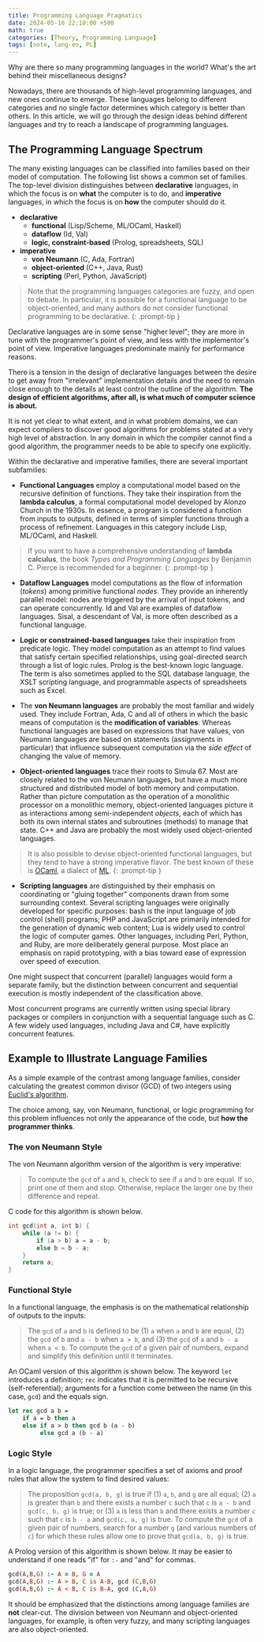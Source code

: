 ```yaml
---
title: Programming Language Pragmatics
date: 2024-05-16 22:10:00 +500
math: true
categories: [Theory, Programming Language]
tags: [note, lang-en, PL]
---
```


Why are there so many programming languages in the world? What's the art behind their miscellaneous designs? 

Nowadays, there are thousands of high-level programming languages, and new ones continue to emerge. These languages belong to different categories and no single factor determines which category is better than others. In this article, we will go through the design ideas behind different languages and try to reach a landscape of programming languages.


## The Programming Language Spectrum

The many existing languages can be classified into families based on their model of computation. The following list shows a common set of families. The top-level division distinguishes between **declarative** languages, in which the focus is on **what** the computer is to do, and **imperative** languages, in which the focus is on **how** the computer should do it.

 - **declarative**
   - **functional** (Lisp/Scheme, ML/OCaml, Haskell)
   - **dataflow** (Id, Val)
   - **logic, constraint-based** (Prolog, spreadsheets, SQL)
 - **imperative**
   - **von Neumann** (C, Ada, Fortran)
   - **object-oriented** (C++, Java, Rust)
   - **scripting** (Perl, Python, JavaScript)

> Note that the programming languages categories are fuzzy, and open to debate. In particular, it is possible for a functional language to be object-oriented, and many authors do not consider functional programming to be declarative.
{: .prompt-tip }

Declarative languages are in some sense "higher level"; they are more in tune with the programmer's point of view, and less with the implementor's point of view. Imperative languages predominate mainly for performance reasons.

There is a tension in the design of declarative languages between the desire to get away from "irrelevant" implementation details and the need to remain close enough to the details at least control the outline of the algorithm. **The design of efficient algorithms, after all, is what much of computer science is about.**

It is not yet clear to what extent, and in what problem domains, we can expect compilers to discover good algorithms for problems stated at a very high level of abstraction. In any domain in which the compiler cannot find a good algorithm, the programmer needs to be able to specify one explicitly.

Within the declarative and imperative families, there are several important subfamilies:

- **Functional Languages** employ a computational model based on the recursive definition of functions. They take their inspiration from the **lambda calculus**, a formal computational model developed by Alonzo Church in the 1930s. In essence, a program is considered a function from inputs to outputs, defined in terms of simpler functions through a process of refinement. Languages in this category include Lisp, ML/OCaml, and Haskell.

> If you want to have a comprehensive understanding of **lambda calculus**, the book *Types and Programming Languages* by Benjamin C. Pierce is recommended for a beginner.
{: .prompt-tip }

- **Dataflow Languages** model computations as the flow of information (*tokens*) among primitive functional *nodes*. They provide an inherently parallel model: nodes are triggered by the arrival of input tokens, and can operate concurrently. Id and Val are examples of dataflow languages. Sisal, a descendant of Val, is more often described as a functional language.

- **Logic or constrained-based languages** take their inspiration from predicate logic. They model computation as an attempt to find values that satisfy certain specified relationships, using goal-directed search through a list of logic rules. Prolog is the best-known logic language. The term is also sometimes applied to the SQL database language, the XSLT scripting language, and programmable aspects of spreadsheets such as Excel.

- The **von Neumann languages** are probably the most familiar and widely used. They include Fortran, Ada, C and all of others in which the basic means of computation is the **modification of variables**. Whereas functional languages are based on expressions that have values, von Neumann languages are based on statements (assignments in particular) that influence subsequent computation via the *side effect* of changing the value of memory.

- **Object-oriented languages** trace their roots to Simula 67. Most are closely related to the von Neumann languages, but have a much more structured and distributed model of both memory and computation. Rather than picture computation as the operation of a monolithic processor on a monolithic memory, object-oriented languages picture it as interactions among semi-independent *objects*, each of which has both its own internal states and subroutines (methods) to manage that state. C++ and Java are probably the most widely used object-oriented languages. 

> It is also possible to devise object-oriented functional languages, but they tend to have a strong imperative flavor. The best known of these is [OCaml](https://ocaml.org/), a dialect of [ML](https://cs.lmu.edu/~ray/notes/introml/).
{: .prompt-tip }

- **Scripting languages** are distinguished by their emphasis on coordinating or "gluing together" components drawn from some surrounding context. Several scripting languages were originally developed for specific purposes: bash is the input language of job control (shell) programs; PHP and JavaScript are primarily intended for the generation of dynamic web content; Lua is widely used to control the logic of computer games. Other languages, including Perl, Python, and Ruby, are more deliberately general purpose. Most place an emphasis on rapid prototyping, with a bias toward ease of expression over speed of execution.

One might suspect that concurrent (parallel) languages would form a separate family, but the distinction between concurrent and sequential execution is mostly independent of the classification above.

Most concurrent programs are currently written using special library packages or compilers in conjunction with a sequential language such as C. A few widely used languages, including Java and C#, have explicitly concurrent features.


## Example to Illustrate Language Families

As a simple example of the contrast among language families, consider calculating the greatest common divisor (GCD) of two integers using [Euclid's algorithm](https://en.wikipedia.org/wiki/Euclidean_algorithm).

The choice among, say, von Neumann, functional, or logic programming for this problem influences not only the appearance of the code, but **how the programmer thinks**. 

### The von Neumann Style

The von Neumann algorithm version of the algorithm is very imperative:

> To compute the `gcd` of `a` and `b`, check to see if `a` and `b` are equal. If so, print one of them and stop. Otherwise, replace the larger one by their difference and repeat.

C code for this algorithm is shown below.

```c
int gcd(int a, int b) {
    while (a != b) {
        if (a > b) a = a - b;
        else b = b - a;
    }
    return a;
}
```


### Functional Style

In a functional language, the emphasis is on the mathematical relationship of outputs to the inputs:

> The `gcd` of `a` and `b` is defined to be (1) `a` when `a` and `b` are equal, (2) the `gcd` of `b` and `a - b` when `a > b`, and (3) the `gcd` of `a` and `b - a` when `a < b`. To compute the `gcd` of a given pair of numbers, expand and simplify this definition until it terminates.

An OCaml version of this algorithm is shown below. The keyword `let` introduces a definition; `rec` indicates that it is permitted to be recursive (self-referential); arguments for a function come between the name (in this case, `gcd`) and the equals sign.

```ocaml
let rec gcd a b =
    if a = b then a
    else if a > b then gcd b (a - b)
         else gcd a (b - a)
```


### Logic Style

In a logic language, the programmer specifies a set of axioms and proof rules that allow the system to find desired values:

> The proposition `gcd(a, b, g)` is true if (1) `a`, `b`, and `g` are all equal; (2) `a` is greater than `b` and there exists a number `c` such that `c` is `a - b` and `gcd(c, b, g)` is true; or (3) `a` is less than `b` and there exists a number `c` such that `c` is `b - a` and `gcd(c, a, g)` is true. To compute the `gcd` of a given pair of numbers, search for a number `g` (and various numbers of `c`) for which these rules allow one to prove that `gcd(a, b, g)` is true.

A Prolog version of this algorithm is shown below. It may be easier to understand if one reads "if" for `:-` and "and" for commas.

```prolog
gcd(A,B,G) :- A = B, G = A
gcd(A,B,G) :- A > B, C is A-B, gcd (C,B,G)
gcd(A,B,G) :- A < B, C is B-A, gcd (C,A,G)
```

It should be emphasized that the distinctions among language families are **not** clear-cut. The division between von Neumann and object-oriented languages, for example, is often very fuzzy, and many scripting languages are also object-oriented.


